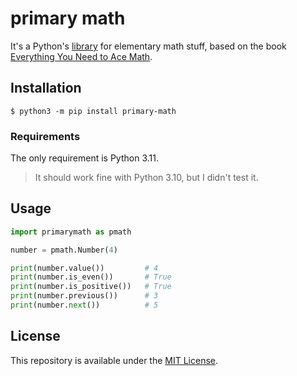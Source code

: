 # primary math
It's a Python's [library](https://pypi.org/project/primary-math/) for elementary math stuff, based on the book 
[Everything You Need to Ace Math](https://www.amazon.com/Everything-You-Need-Math-Notebook/dp/0761160965).

## Installation

```shell
$ python3 -m pip install primary-math
```

### Requirements

The only requirement is Python 3.11.

> It should work fine with Python 3.10, but I didn't test it. 

## Usage

```python
import primarymath as pmath

number = pmath.Number(4)

print(number.value())         # 4
print(number.is_even())       # True
print(number.is_positive())   # True
print(number.previous())      # 3
print(number.next())          # 5
```

## License
This repository is available under the [MIT License](LICENSE).
